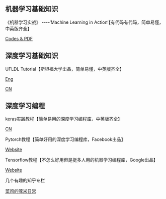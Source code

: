 ## 机器学习基础知识

《机器学习实战》 ----‘Machine Learning in Action‘【有代码有代码，简单易懂，中英版齐全】

[Codes & PDF](https://github.com/frankstar007/kNN/blob/master/%E6%9C%BA%E5%99%A8%E5%AD%A6%E4%B9%A0%E5%AE%9E%E6%88%98%EF%BC%88%E4%B8%AD%E6%96%87%E7%89%88+%E8%8B%B1%E6%96%87%E7%89%88+%E6%BA%90%E4%BB%A3%E7%A0%81%EF%BC%89/Machine%20Learning%20in%20Action.pdf)


## 深度学习基础知识

UFLDL Tutorial【斯坦福大学出品，简单易懂，中英版齐全】

[Eng](http://deeplearning.stanford.edu/wiki/index.php/UFLDL_Tutorial)

[CN](http://deeplearning.stanford.edu/wiki/index.php/UFLDL%E6%95%99%E7%A8%8B)


## 深度学习编程

keras实践教程【简单易用的深度学习编程库，中英版齐全】

[CN](http://keras-cn-docs.readthedocs.io/zh_CN/latest/blog/image_classification_using_very_little_data/)

Pytorch教程【简单好用的深度学习编程库，Facebook出品】

[Website](http://pytorch.org/tutorials/beginner/deep_learning_60min_blitz.html)

Tensorflow教程【不怎么好用但是挺多人用的机器学习编程库，Google出品】

[Website](https://www.tensorflow.org/tutorials/)

几个有趣的知乎专栏

[菜鸡的啄米日常](https://zhuanlan.zhihu.com/chicken-life)
